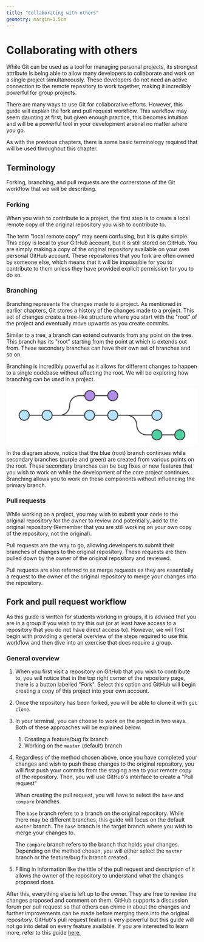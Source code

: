 ```yaml
---
title: "Collaborating with others"
geometry: margin=1.5cm
---
```


# Collaborating with others

While Git can be used as a tool for managing personal projects, its strongest attribute is being able to allow many developers to collaborate and work on a single project simultaneously. These developers do not need an active connection to the remote repository to work together, making it incredibly powerful for group projects.

There are many ways to use Git for collaborative efforts. However, this guide will explain the fork and pull request workflow. This workflow may seem daunting at first, but given enough practice, this becomes intuition and will be a powerful tool in your development arsenal no matter where you go.

As with the previous chapters, there is some basic terminology required that will be used throughout this chapter.

## Terminology

Forking, branching, and pull requests are the cornerstone of the Git workflow that we will be describing.

### Forking

<!-- TODO Fix explanation -->

When you wish to contribute to a project, the first step is to create a local remote copy of the original repository you wish to contribute to.

The term "local remote copy" may seem confusing, but it is quite simple. This copy is local to your GitHub account, but it is still stored on GitHub. You are simply making a copy of the original repository available on your own personal GitHub account. These repositories that you fork are often owned by someone else, which means that it will be impossible for you to contribute to them unless they have provided explicit permission for you to do so.

### Branching

Branching represents the changes made to a project. As mentioned in earlier chapters, Git stores a history of the changes made to a project. This set of changes create a tree-like structure where you start with the "root" of the project and eventually move upwards as you create commits.

Similar to a tree, a branch can extend outwards from any point on the tree. This branch has its "root" starting from the point at which is extends out from. These secondary branches can have their own set of branches and so on.

Branching is incredibly powerful as it allows for different changes to happen to a single codebase without affecting the root. We will be exploring how branching can be used in a project.

![Branching](./res/branching.svg)

In the diagram above, notice that the blue (root) branch continues while secondary branches (purple and green) are created from various points on the root. These secondary branches can be bug fixes or new features that you wish to work on while the development of the core project continues. Branching allows you to work on these components without influencing the primary branch.

### Pull requests

While working on a project, you may wish to submit your code to the original repository for the owner to review and potentially, add to the original repository (Remember that you are still working on your own copy of the repository, not the original).

Pull requests are the way to go, allowing developers to submit their branches of changes to the original repository. These requests are then pulled down by the owner of the original repository and reviewed.

Pull requests are also referred to as merge requests as they are essentially a request to the owner of the original repository to merge your changes into the repository.

## Fork and pull request workflow

As this guide is written for students working in groups, it is advised that you are in a group if you wish to try this out (or at least have access to a repository that you do not have direct access to). However, we will first begin with providing a general overview of the steps required to use this workflow and then dive into an exercise that does require a group.

### General overview

<!--TODO How to get updates-->

1. When you first visit a repository on GitHub that you wish to contribute to, you will notice that in the top right corner of the repository page, there is a button labelled "Fork". Select this option and GitHub will begin creating a copy of this project into your own account.
2. Once the repository has been forked, you will be able to clone it with `git clone`.
3. In your terminal, you can choose to work on the project in two ways. Both of these approaches will be explained below.
    1. Creating a feature/bug fix branch
    2. Working on the `master` (default) branch
4. Regardless of the method chosen above, once you have completed your changes and wish to push these changes to the original repository, you will first push your commits from the staging area to your remote copy of the repository. Then, you will use GitHub's interface to create a "Pull request"

    When creating the pull request, you will have to select the `base` and `compare` branches.

    The `base` branch refers to a branch on the original repository. While there may be different branches, this guide will focus on the default `master` branch. The `base` branch is the target branch where you wish to merge your changes to.

    The `compare` branch refers to the branch that holds your changes. Depending on the method chosen, you will either select the `master` branch or the feature/bug fix branch created.
5. Filling in information like the title of the pull request and description of it allows the owner of the repository to understand what the changes proposed does.

After this, everything else is left up to the owner. They are free to review the changes proposed and comment on them. GitHub supports a discussion forum per pull request so that others can chime in about the changes and further improvements can be made before merging them into the original repository. GitHub's pull request feature is very powerful but this guide will not go into detail on every feature available. If you are interested to learn more, refer to this guide [here.](https://help.github.com/en/github/collaborating-with-issues-and-pull-requests/about-pull-requests)
